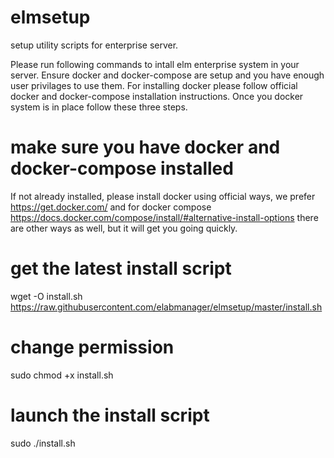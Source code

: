 # elmsetup
setup utility scripts for enterprise server.

Please run following commands to intall elm enterprise system in your server. Ensure docker and docker-compose are setup and you have enough user privilages to use them. 
For installing docker please follow official docker and docker-compose installation instructions. Once you docker system is in place follow these three steps.

# make sure you have docker and docker-compose installed 
If not already installed, please install docker using official ways, we prefer https://get.docker.com/ and for docker compose https://docs.docker.com/compose/install/#alternative-install-options
there are other ways as well, but it will get you going quickly. 

# get the latest install script

wget -O install.sh https://raw.githubusercontent.com/elabmanager/elmsetup/master/install.sh 

# change permission

sudo chmod +x install.sh 

# launch the install script

sudo ./install.sh
